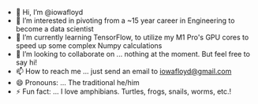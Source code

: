 - 👋 Hi, I’m @iowafloyd
- 👀 I’m interested in pivoting from a ~15 year career in Engineering to become a data scientist
- 🌱 I’m currently learning TensorFlow, to utilize my M1 Pro's GPU cores to speed up some complex Numpy calculations
- 💞️ I’m looking to collaborate on ... nothing at the moment. But feel free to say hi!
- 📫 How to reach me ... just send an email to iowafloyd@gmail.com
- 😄 Pronouns: ... The traditional he/him
- ⚡ Fun fact: ... I love amphibians. Turtles, frogs, snails, worms, etc.!

<!---
iowafloyd/iowafloyd is a ✨ special ✨ repository because its `README.md` (this file) appears on your GitHub profile.
You can click the Preview link to take a look at your changes.
--->
